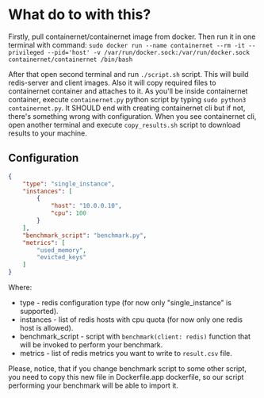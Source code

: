 # What do to with this?

Firstly, pull containernet/containernet image from docker. Then run it in one terminal with command:
`sudo docker run --name containernet --rm -it --privileged --pid='host' -v /var/run/docker.sock:/var/run/docker.sock containernet/containernet /bin/bash`

After that open second terminal and run `./script.sh` script. This will build redis-server and client images. Also it will
copy required files to containernet container and attaches to it. As you'll be inside containernet container, execute `containernet.py` python script by typing `sudo python3 containernet.py`. It SHOULD end with creating containernet cli but if not, there's something wrong with configuration. When you see containernet cli, open another terminal and execute `copy_results.sh` script to download results to your machine.

## Configuration
```json
{
    "type": "single_instance",
    "instances": [
        {
            "host": "10.0.0.10",
            "cpu": 100
        }
    ],
    "benchmark_script": "benchmark.py",
    "metrics": [
        "used_memory",
        "evicted_keys"
    ]
}
```

Where:
* type - redis configuration type (for now only "single_instance" is supported).
* instances - list of redis hosts with cpu quota (for now only one redis host is allowed).
* benchmark_script - script with `benchmark(client: redis)` function that will be invoked to perform your benchmark.
* metrics - list of redis metrics you want to write to `result.csv` file.

Please, notice, that if you change benchmark script to some other script, you need to copy this new file in Dockerfile.app dockerfile, so our script performing your benchmark will be able to import it.